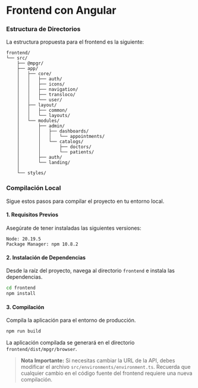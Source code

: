 # Frontend con Angular

### Estructura de Directorios

La estructura propuesta para el frontend es la siguiente:

```plaintext
frontend/
└── src/
    ├── @mpgr/
    ├── app/
    │   ├── core/
    │   │   ├── auth/
    │   │   ├── icons/
    │   │   ├── navigation/
    │   │   ├── transloco/
    │   │   └── user/
    │   ├── layout/
    │   │   ├── common/
    │   │   └── layouts/
    │   └── modules/
    │       ├── admin/
    │       │   ├── dashboards/
    │       │   │   └── appointments/
    │       │   └── catalogs/
    │       │       ├── doctors/
    │       │       └── patients/
    │       ├── auth/
    │       └── landing/
    │
    └── styles/
```

### Compilación Local

Sigue estos pasos para compilar el proyecto en tu entorno local.

#### 1. Requisitos Previos

Asegúrate de tener instaladas las siguientes versiones:

```
Node: 20.19.5
Package Manager: npm 10.8.2
```

#### 2. Instalación de Dependencias

Desde la raíz del proyecto, navega al directorio `frontend` e instala las dependencias.

```bash
cd frontend
npm install
```

#### 3. Compilación

Compila la aplicación para el entorno de producción.

```bash
npm run build
```

La aplicación compilada se generará en el directorio `frontend/dist/mpgr/browser`.

> **Nota Importante:**
> Si necesitas cambiar la URL de la API, debes modificar el archivo `src/environments/environment.ts`. Recuerda que cualquier cambio en el código fuente del frontend requiere una nueva compilación.
